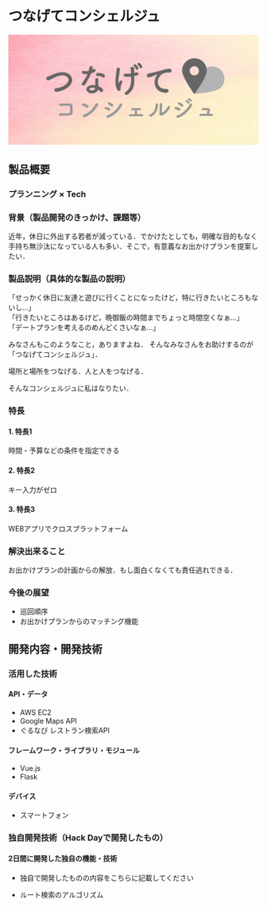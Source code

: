 # つなげてコンシェルジュ

<!--[![Product Name](image.png)](https://www.youtube.com/watch?v=G5rULR53uMk)-->
[![image_logo](new_logo.jpg)](https://youtu.be/Nhbre3vQo88)

## 製品概要
### プランニング × Tech

### 背景（製品開発のきっかけ、課題等）
近年，休日に外出する若者が減っている．でかけたとしても，明確な目的もなく手持ち無沙汰になっている人も多い．そこで，有意義なお出かけプランを提案したい．

### 製品説明（具体的な製品の説明）
「せっかく休日に友達と遊びに行くことになったけど，特に行きたいところもないし…」  
「行きたいところはあるけど，晩御飯の時間までちょっと時間空くなぁ…」  
「デートプランを考えるのめんどくさいなぁ…」  

みなさんもこのようなこと，ありますよね．
そんなみなさんをお助けするのが「つなげてコンシェルジュ」．

場所と場所をつなげる．人と人をつなげる．

そんなコンシェルジュに私はなりたい．

### 特長

#### 1. 特長1
時間・予算などの条件を指定できる

#### 2. 特長2
キー入力がゼロ

#### 3. 特長3
WEBアプリでクロスプラットフォーム

### 解決出来ること
お出かけプランの計画からの解放．もし面白くなくても責任逃れできる．

### 今後の展望
* 巡回順序
* お出かけプランからのマッチング機能

## 開発内容・開発技術
### 活用した技術
#### API・データ
* AWS EC2
* Google Maps API
* ぐるなび レストラン検索API

#### フレームワーク・ライブラリ・モジュール
* Vue.js
* Flask

#### デバイス
* スマートフォン

### 独自開発技術（Hack Dayで開発したもの）
#### 2日間に開発した独自の機能・技術
* 独自で開発したものの内容をこちらに記載してください

* ルート検索のアルゴリズム
